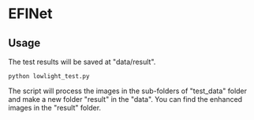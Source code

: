 # EFINet
## Usage

The test results will be saved at "data/result".
```key
python lowlight_test.py
```  
The script will process the images in the sub-folders of "test_data" folder and make a new folder "result" in the "data". You can find the enhanced images in the "result" folder.

